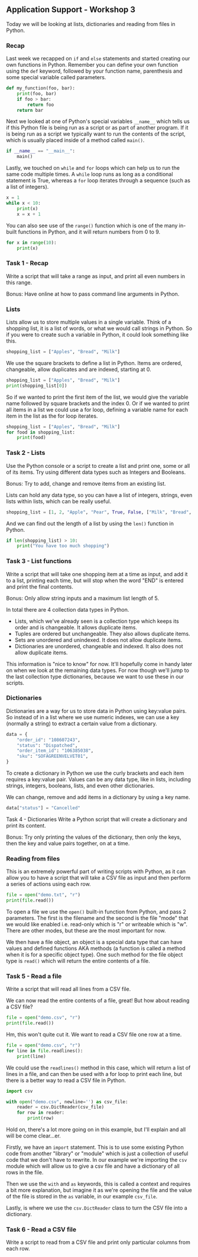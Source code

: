 ## Application Support - Workshop 3

Today we will be looking at lists, dictionaries and reading from files in Python. 

### Recap

Last week we recapped on `if` and `else` statements and started creating our own functions
in Python. Remember you can define your own function using the `def` keyword, followed by
your function name, parenthesis and some special variable called parameters. 

```python
def my_function(foo, bar):
    print(foo, bar)
    if foo > bar:
        return foo
    return bar
```

Next we looked at one of Python's special variables `__name__` which tells us if this 
Python file is being run as a script or as part of another program. If it is being run as
a script we typically want to run the contents of the script, which is usually placed 
inside of a method called `main()`.

```python
if __name__ == "__main__":
    main()
```

Lastly, we touched on `while` and `for` loops which can help us to run the same code 
multiple times. A `while` loop runs as long as a conditional statement is True, whereas a
`for` loop iterates through a sequence (such as a list of integers).


```python
x = 1
while x < 10:
    print(x)
    x = x + 1
```

You can also see use of the `range()` function which is one of the many in-built functions
in Python, and it will return numbers from 0 to 9.

```python
for x in range(10):
    print(x)
```

### Task 1 - Recap
Write a script that will take a range as input, and print all even numbers in this range.

Bonus: Have online at how to pass command line arguments in Python.

### Lists

Lists allow us to store multiple values in a single variable. Think of a shopping list, it
is a list of words, or what we would call strings in Python. So if you were to create such
a variable in Python, it could look something like this. 

```python
shopping_list = ["Apples", "Bread", "Milk"]
```

We use the square brackets to define a list in Python. Items are ordered, changeable, 
allow duplicates and are indexed, starting at 0.

```python
shopping_list = ["Apples", "Bread", "Milk"]
print(shopping_list[0])
```

So if we wanted to print the first item of the list, we would give the variable name 
followed by square brackets and the index 0. Or if we wanted to print all items in a list
we could use a for loop, defining a variable name for each item in the list as the for 
loop iterates.

```python
shopping_list = ["Apples", "Bread", "Milk"]
for food in shopping_list:
    print(food)
```

### Task 2 - Lists
Use the Python console or a script to create a list and print one, some or all of its 
items. Try using different data types such as Integers and Booleans.

Bonus: Try to add, change and remove items from an existing list.

Lists can hold any data type, so you can have a list of integers, strings, even lists 
within lists, which can be really useful.

```python
shopping_list = [1, 2, "Apple", "Pear", True, False, ["Milk", "Bread", 3, 4]]
```

And we can find out the length of a list by using the `len()` function in Python.

```python
if len(shopping_list) > 10:
    print("You have too much shopping")
```

### Task 3 - List functions
Write a script that will take one shopping item at a time as input, and add it to a list, 
printing each time, but will stop when the word "END" is entered and print the final
contents.

Bonus: Only allow string inputs and a maximum list length of 5.

In total there are 4 collection data types in Python.

- Lists, which we've already seen is a collection type which keeps its order and is 
changeable. It allows duplicate items.
- Tuples are ordered but unchangeable. They also allows duplicate items.
- Sets are unordered and unindexed. It does not allow duplicate items.
- Dictionaries are unordered, changeable and indexed. It also does not allow duplicate items.

This information is "nice to know" for now. It'll hopefully come in handy later on when
we look at the remaining data types. For now though we'll jump to the last collection type
dictionaries, because we want to use these in our scripts.

### Dictionaries

Dictionaries are a way for us to store data in Python using key:value pairs. So instead 
of in a list where we use numeric indexes, we can use a key (normally a string) to extract
a certain value from a dictionary.

```python
data = {
    "order_id": "108607243",
    "status": "Dispatched",
    "order_item_id": "106385038",
    "sku": "SOFAGREENVELVET01",
}
```

To create a dictionary in Python we use the curly brackets and each item requires a 
key:value pair. Values can be any data type, like in lists, including strings, integers,
booleans, lists, and even other dictionaries.

We can change, remove and add items in a dictionary by using a key name.

```python
data["status"] = "Cancelled"
```

Task 4 - Dictionaries
Write a Python script that will create a dictionary and print its content.

Bonus: Try only printing the values of the dictionary, then only the keys, then the key 
and value pairs together, on at a time.

### Reading from files
This is an extremely powerful part of writing scripts with Python, as it can allow you to
have a script that will take a CSV file as input and then perform a series of actions 
using each row.

```python
file = open("demo.txt", "r")
print(file.read())
```

To open a file we use the `open()` built-in function from Python, and pass 2 parameters. 
The first is the filename and the second is the file "mode" that we would like enabled 
i.e. read-only which is "r" or writeable which is "w". There are other modes, but these 
are the most important for now.

We then have a file object, an object is a special data type that can have values and 
defined functions AKA methods (a function is called a method when it is for a specific
object type). One such method for the file object type is `read()` which will return the 
entire contents of a file.

### Task 5 - Read a file
Write a script that will read all lines from a CSV file.

We can now read the entire contents of a file, great! But how about reading a CSV file?

```python
file = open("demo.csv", "r")
print(file.read())
```

Hm, this won't quite cut it. We want to read a CSV file one row at a time.

```python
file = open("demo.csv", "r")
for line in file.readlines():
    print(line)
```

We could use the `readlines()` method in this case, which will return a list of lines in a
file, and can then be used with a for loop to print each line, but there is a better way
to read a CSV file in Python.

```python
import csv

with open("demo.csv", newline='') as csv_file:
    reader = csv.DictReader(csv_file)
    for row in reader:
        print(row)
```

Hold on, there's a lot more going on in this example, but I'll explain and all will be 
come clear...er.

Firstly, we have an `import` statement. This is to use some existing Python code from 
another "library" or "module" which is just a collection of useful code that we don't have
to rewrite. In our example we're importing the `csv` module which will allow us to give a
csv file and have a dictionary of all rows in the file.

Then we use the `with` and `as` keywords, this is called a context and requires a bit
more explanation, but imagine it as we're opening the file and the value of the file is 
stored in the `as` variable, in our example `csv_file`.

Lastly, is where we use the `csv.DictReader` class to turn the CSV file into a dictionary.

### Task 6 - Read a CSV file
Write a script to read from a CSV file and print only particular columns from each row.
